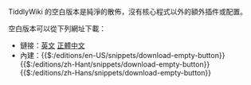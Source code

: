 TiddlyWiki 的空白版本是純淨的散佈，沒有核心程式以外的額外插件或配置。

空白版本可以從下列網址下載：

* 鏈接：[英文](https://tiddlywiki.com/empty.html) [正體中文](https://tiddlywiki.com/languages/zh-Hant/empty.html)
* 內建：{{$:/editions/en-US/snippets/download-empty-button}} {{$:/editions/zh-Hant/snippets/download-empty-button}} {{$:/editions/zh-Hans/snippets/download-empty-button}}
